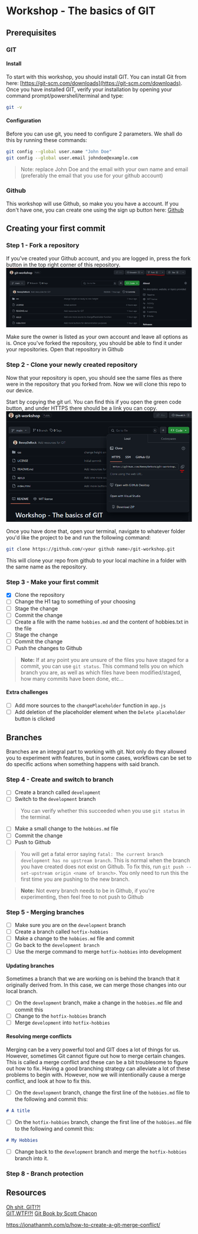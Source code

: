 # Workshop - The basics of GIT

## Prerequisites
### GIT
#### Install
To start with this workshop, you should install GIT. You can install Git from here: [https://git-scm.com/downloads](https://git-scm.com/downloads).  
Once you have installed GIT, verify your installation by opening your command prompt/powershell/terminal and type:
```bash
git -v
```

#### Configuration
Before you can use git, you need to configure 2 parameters. We shall do this by running these commands:
```bash
git config --global user.name "John Doe"
git config --global user.email johndoe@example.com
```

> Note: replace John Doe and the email with your own name and email (preferably the email that you use for your github account)

### Github
This workshop will use Github, so make you you have a account. If you don't have one, you can create one using the sign up button here: [Github](https://github.com/)

## Creating your first commit
### Step 1 - Fork a repository
If you've created your Github account, and you are logged in, press the fork button in the top right corner of this repository.
![fork repo](./images/fork.png)

Make sure the owner is listed as your own account and leave all options as is. Once you've forked the repository, you should be able to find it under your repositories. Open that repository in Github

### Step 2 - Clone your newly created repository
Now that your repository is open, you should see the same files as there were in the repository that you forked from. Now we will clone this repo to our device.

Start by copying the git url. You can find this if you open the green code button, and under HTTPS there should be a link you can copy.
![clone url](./images/cloneurl.png)

Once you have done that, open your terminal, navigate to whatever folder you'd like the project to be and run the following command:
```bash
git clone https://github.com/<your github name>/git-workshop.git
```

This will clone your repo from github to your local machine in a folder with the same name as the repository.

### Step 3 - Make your first commit
- [x] Clone the repository
- [ ] Change the H1 tag to something of your choosing
- [ ] Stage the change
- [ ] Commit the change
- [ ] Create a file with the name `hobbies.md` and the content of hobbies.txt in the file
- [ ] Stage the change
- [ ] Commit the change
- [ ] Push the changes to Github

> **Note:** If at any point you are unsure of the files you have staged for a commit, you can use `git status`. This command tells you on which branch you are, as well as which files have been modified/staged, how many commits have been done, etc...

#### Extra challenges
- [ ] Add more sources to the `changePlaceholder` function in `app.js`
- [ ] Add deletion of the placeholder element when the `Delete placeholder` button is clicked

## Branches
Branches are an integral part to working with git. Not only do they allowed you to experiment with features, but in some cases, workflows can be set to do specific actions when something happens with said branch.

### Step 4 - Create and switch to branch
- [ ] Create a branch called `development`
- [ ] Switch to the `development` branch

>  You can verify whether this succeeded when you use `git status` in the terminal.

- [ ] Make a small change to the `hobbies.md` file
- [ ] Commit the change
- [ ] Push to Github

> You will get a fatal error saying `fatal: The current branch development has no upstream branch`. This is normal when the branch you have created does not exist on Github. To fix this, run `git push --set-upstream origin <name of branch>`. You only need to run this the first time you are pushing to the new branch.

> **Note:** Not every branch needs to be in Github, if you're experimenting, then feel free to not push to Github

### Step 5 - Merging branches
- [ ] Make sure you are on the `development` branch
- [ ] Create a branch called `hotfix-hobbies` 
- [ ] Make a change to the `hobbies.md` file and commit
- [ ] Go back to the `development branch`
- [ ] Use the merge command to merge `hotfix-hobbies` into development

#### Updating branches
Sometimes a branch that we are working on is behind the branch that it originally derived from. In this case, we can merge those changes into our local branch.

- [ ] On the `development` branch, make a change in the `hobbies.md` file and commit this
- [ ] Change to the `hotfix-hobbies` branch
- [ ] Merge `development` into `hotfix-hobbies`

#### Resolving merge conflicts
Merging can be a very powerful tool and GIT does a lot of things for us. However, sometimes Git cannot figure out how to merge certain changes. This is called a merge conflict and these can be a bit troublesome to figure out how to fix. Having a good branching strategy can alleviate a lot of these problems to begin with. However, now we will intentionally cause a merge conflict, and look at how to fix this.

- [ ] On the `development` branch, change the first line of the `hobbies.md` file to the following and commit this:
```md
# A title
```
- [ ] On the `hotfix-hobbies` branch, change the first line of the `hobbies.md` file to the following and commit this:
```md
# My Hobbies
```
- [ ] Change back to the `development` branch and merge the `hotfix-hobbies` branch into it.


### Step 8 - Branch protection



## Resources
[Oh shit, GIT!?!](https://ohshitgit.com/)  
[GIT.WTF!?!](https://git.wtf/)
[Git Book by Scott Chacon](https://git-scm.com/book/en/v2)

https://jonathanmh.com/p/how-to-create-a-git-merge-conflict/